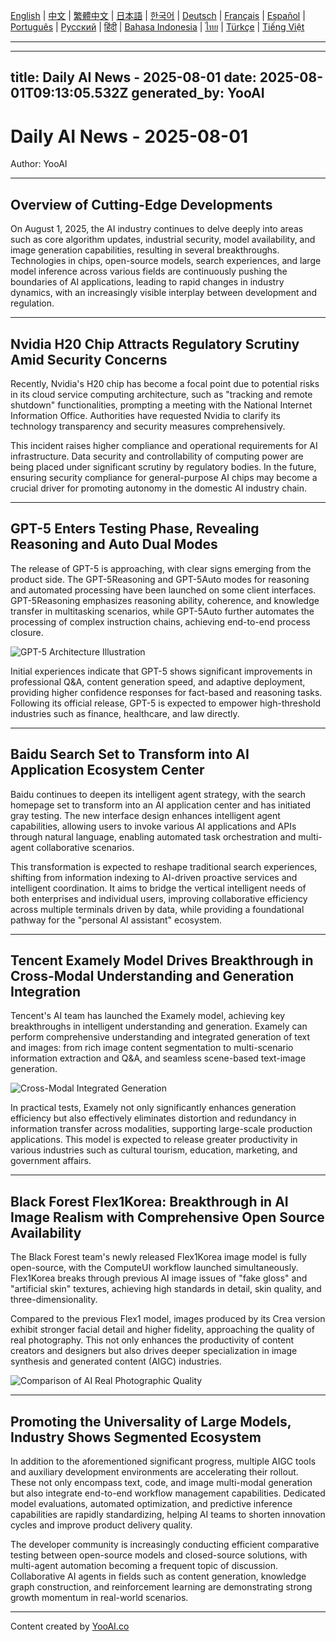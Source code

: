 [English](./en.md) | [中文](./zh.md) | [繁體中文](./zh-TW.md) | [日本語](./ja.md) | [한국어](./ko.md) | [Deutsch](./de.md) | [Français](./fr.md) | [Español](./es.md) | [Português](./pt.md) | [Русский](./ru.md) | [हिंदी](./hi.md) | [Bahasa Indonesia](./id.md) | [ไทย](./th.md) | [Türkçe](./tr.md) | [Tiếng Việt](./vi.md)

---

---
title: Daily AI News - 2025-08-01
date: 2025-08-01T09:13:05.532Z
generated_by: YooAI
---

# Daily AI News - 2025-08-01

Author: YooAI

---

## Overview of Cutting-Edge Developments

On August 1, 2025, the AI industry continues to delve deeply into areas such as core algorithm updates, industrial security, model availability, and image generation capabilities, resulting in several breakthroughs. Technologies in chips, open-source models, search experiences, and large model inference across various fields are continuously pushing the boundaries of AI applications, leading to rapid changes in industry dynamics, with an increasingly visible interplay between development and regulation.

---

## Nvidia H20 Chip Attracts Regulatory Scrutiny Amid Security Concerns

Recently, Nvidia's H20 chip has become a focal point due to potential risks in its cloud service computing architecture, such as "tracking and remote shutdown" functionalities, prompting a meeting with the National Internet Information Office. Authorities have requested Nvidia to clarify its technology transparency and security measures comprehensively.

This incident raises higher compliance and operational requirements for AI infrastructure. Data security and controllability of computing power are being placed under significant scrutiny by regulatory bodies. In the future, ensuring security compliance for general-purpose AI chips may become a crucial driver for promoting autonomy in the domestic AI industry chain.

---

## GPT-5 Enters Testing Phase, Revealing Reasoning and Auto Dual Modes

The release of GPT-5 is approaching, with clear signs emerging from the product side. The GPT-5Reasoning and GPT-5Auto modes for reasoning and automated processing have been launched on some client interfaces. GPT-5Reasoning emphasizes reasoning ability, coherence, and knowledge transfer in multitasking scenarios, while GPT-5Auto further automates the processing of complex instruction chains, achieving end-to-end process closure.

![GPT-5 Architecture Illustration](https://images.unsplash.com/photo-1506744038136-46273834b3fb?auto=format&fit=crop&w=800&q=80)

Initial experiences indicate that GPT-5 shows significant improvements in professional Q&A, content generation speed, and adaptive deployment, providing higher confidence responses for fact-based and reasoning tasks. Following its official release, GPT-5 is expected to empower high-threshold industries such as finance, healthcare, and law directly.

---

## Baidu Search Set to Transform into AI Application Ecosystem Center

Baidu continues to deepen its intelligent agent strategy, with the search homepage set to transform into an AI application center and has initiated gray testing. The new interface design enhances intelligent agent capabilities, allowing users to invoke various AI applications and APIs through natural language, enabling automated task orchestration and multi-agent collaborative scenarios.

This transformation is expected to reshape traditional search experiences, shifting from information indexing to AI-driven proactive services and intelligent coordination. It aims to bridge the vertical intelligent needs of both enterprises and individual users, improving collaborative efficiency across multiple terminals driven by data, while providing a foundational pathway for the "personal AI assistant" ecosystem.

---

## Tencent Examely Model Drives Breakthrough in Cross-Modal Understanding and Generation Integration

Tencent's AI team has launched the Examely model, achieving key breakthroughs in intelligent understanding and generation. Examely can perform comprehensive understanding and integrated generation of text and images: from rich image content segmentation to multi-scenario information extraction and Q&A, and seamless scene-based text-image generation.

![Cross-Modal Integrated Generation](https://images.unsplash.com/photo-1464983953574-0892a716854b?auto=format&fit=crop&w=800&q=80)

In practical tests, Examely not only significantly enhances generation efficiency but also effectively eliminates distortion and redundancy in information transfer across modalities, supporting large-scale production applications. This model is expected to release greater productivity in various industries such as cultural tourism, education, marketing, and government affairs.

---

## Black Forest Flex1Korea: Breakthrough in AI Image Realism with Comprehensive Open Source Availability

The Black Forest team's newly released Flex1Korea image model is fully open-source, with the ComputeUI workflow launched simultaneously. Flex1Korea breaks through previous AI image issues of "fake gloss" and "artificial skin" textures, achieving high standards in detail, skin quality, and three-dimensionality.

Compared to the previous Flex1 model, images produced by its Crea version exhibit stronger facial detail and higher fidelity, approaching the quality of real photography. This not only enhances the productivity of content creators and designers but also drives deeper specialization in image synthesis and generated content (AIGC) industries.

![Comparison of AI Real Photographic Quality](https://images.unsplash.com/photo-1519125323398-675f0ddb6308?auto=format&fit=crop&w=800&q=80)

---

## Promoting the Universality of Large Models, Industry Shows Segmented Ecosystem

In addition to the aforementioned significant progress, multiple AIGC tools and auxiliary development environments are accelerating their rollout. These not only encompass text, code, and image multi-modal generation but also integrate end-to-end workflow management capabilities. Dedicated model evaluations, automated optimization, and predictive inference capabilities are rapidly standardizing, helping AI teams to shorten innovation cycles and improve product delivery quality.

The developer community is increasingly conducting efficient comparative testing between open-source models and closed-source solutions, with multi-agent automation becoming a frequent topic of discussion. Collaborative AI agents in fields such as content generation, knowledge graph construction, and reinforcement learning are demonstrating strong growth momentum in real-world scenarios.

---

Content created by [YooAI.co](https://yooai.co/)